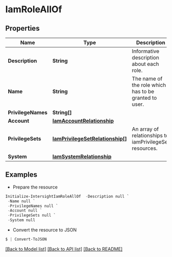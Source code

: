 # IamRoleAllOf
## Properties

Name | Type | Description | Notes
------------ | ------------- | ------------- | -------------
**Description** | **String** | Informative description about each role. | [optional] [readonly] 
**Name** | **String** | The name of the role which has to be granted to user. | [optional] 
**PrivilegeNames** | **String[]** |  | [optional] 
**Account** | [**IamAccountRelationship**](IamAccountRelationship.md) |  | [optional] 
**PrivilegeSets** | [**IamPrivilegeSetRelationship[]**](IamPrivilegeSetRelationship.md) | An array of relationships to iamPrivilegeSet resources. | [optional] [readonly] 
**System** | [**IamSystemRelationship**](IamSystemRelationship.md) |  | [optional] 

## Examples

- Prepare the resource
```powershell
Initialize-IntersightIamRoleAllOf  -Description null `
 -Name null `
 -PrivilegeNames null `
 -Account null `
 -PrivilegeSets null `
 -System null
```

- Convert the resource to JSON
```powershell
$ | Convert-ToJSON
```

[[Back to Model list]](../README.md#documentation-for-models) [[Back to API list]](../README.md#documentation-for-api-endpoints) [[Back to README]](../README.md)

